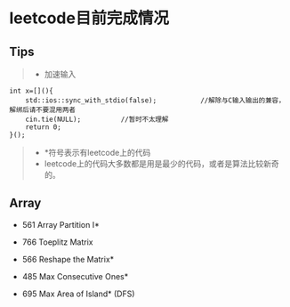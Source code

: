 # leetcode目前完成情况
  
## Tips
>* 加速输入
```
int x=[](){
    std::ios::sync_with_stdio(false);           //解除与C输入输出的兼容，解绑后请不要混用两者
    cin.tie(NULL);          //暂时不太理解
    return 0;
}();
```
>* *符号表示有leetcode上的代码
>* leetcode上的代码大多数都是用是最少的代码，或者是算法比较新奇的。  

## Array  
  
* 561 Array Partition I*

* 766 Toeplitz Matrix

* 566 Reshape the Matrix*

* 485 Max Consecutive Ones*

* 695 Max Area of Island* (DFS)
